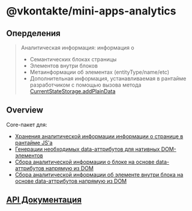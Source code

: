 # @vkontakte/mini-apps-analytics

## Оперделения

> Аналитическая информация: информация о
> - Семантических блоках страницы
> - Элементов внутри блоков
> - Метаинформации об элементах (entityType/name/etc)
> - Дополнительная информация, устанавливаемая в рантайме разработчиком с помощью вызова метода
>   [CurrentStateStorage.addPlainData](./src/storage/current/currentState.storage.ts#L44)

## Overview

Core-пакет для:

- [Хранения аналитической информации информации о странице в рантайме JS'a](./src/storage/)
- [Генерации необходимых data-аттрибутов для нативных DOM-элементов](./src/utils/dataAttributes.ts)
- [Сбора аналитической информации о блоке на основе data-аттрибутов напрямую из DOM](./src/utils/blockElement.ts)
- [Сбора аналитической информации об элементе внутри блока на основе data-аттрибутов напрямую из DOM](./src/utils/getItemInfo.ts)

## [API Документация](./docs/README.md)